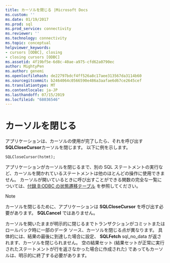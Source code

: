 ```yaml
---
title: カーソルを閉じる |Microsoft Docs
ms.custom: ''
ms.date: 01/19/2017
ms.prod: sql
ms.prod_service: connectivity
ms.reviewer: ''
ms.technology: connectivity
ms.topic: conceptual
helpviewer_keywords:
- cursors [ODBC], closing
- closing cursors [ODBC]
ms.assetid: 4f19bf5e-6d8c-40ae-a975-cfd62a0790ec
author: MightyPen
ms.author: genemi
ms.openlocfilehash: de22797bdcf4ff526a8c17aee313567da3114b60
ms.sourcegitcommit: b2464064c0566590e486a3aafae6d67ce2645cef
ms.translationtype: MT
ms.contentlocale: ja-JP
ms.lasthandoff: 07/15/2019
ms.locfileid: "68036546"
---
```

# <a name="closing-the-cursor"></a>カーソルを閉じる
アプリケーションは、カーソルの使用が完了したら、それを呼び出す**SQLCloseCursor**カーソルを閉じます。 以下に例を示します。  
  
```  
SQLCloseCursor(hstmt);  
```  
  
 アプリケーションがカーソルを閉じるまで、別の SQL ステートメントの実行など、カーソルを開かれているステートメントは他のほとんどの操作に使用できません。 カーソルが開いているときに呼び出すことができる関数の完全な一覧については、[付録 B:ODBC の状態遷移テーブル](../../../odbc/reference/appendixes/appendix-b-odbc-state-transition-tables.md) を参照してください。  
  
> [!NOTE]  
>  カーソルを閉じるために、アプリケーションは **SQLCloseCursor** を呼び出す必要があります。 **SQLCancel** ではありません。  
  
 カーソルを開いたままが明示的に閉じるまでトランザクションがコミットまたはロールバック時に一部のデータ ソース、カーソルを閉じる点が異なります。 具体的には、結果の最後に到達した場合に設定、 **SQLFetch** sql_no_data が返されます、カーソルを閉じられません。 空の結果セット (結果セットが正常に実行されたステートメントが行を返さなかった場合に作成された) であってもカーソルは、明示的に終了する必要があります。
